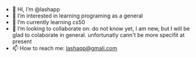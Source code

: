 - 👋 Hi, I’m @lashapp
- 👀 I’m interested in learning programing as a general
- 🌱 I’m currently learning cs50
- 💞️ I’m looking to collaborate on: do not know yet, I am new, but I will be glad to colaborate in general. unfortunatly cann't be more specifit at present
- 📫 How to reach me: lashapp@gmali.com 

<!---
lashapp/lashapp is a ✨ special ✨ repository because its `README.md` (this file) appears on your GitHub profile.
You can click the Preview link to take a look at your changes.
--->
